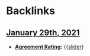 
# Backlinks
## [January 29th, 2021](<January 29th, 2021.md>)
- **[Agreement Rating](<Agreement Rating.md>):** {{[slider](<slider.md>)}

